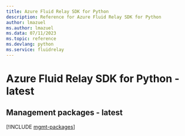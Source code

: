 ```yaml
---
title: Azure Fluid Relay SDK for Python
description: Reference for Azure Fluid Relay SDK for Python
author: lmazuel
ms.author: lmazuel
ms.data: 07/11/2023
ms.topic: reference
ms.devlang: python
ms.service: fluidrelay
---
```

# Azure Fluid Relay SDK for Python - latest

## Management packages - latest
[!INCLUDE [mgmt-packages](fluid-relay-mgmt-index.md)]